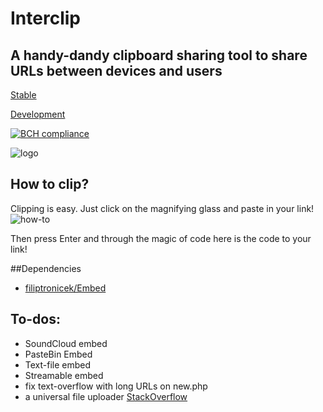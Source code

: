 # Interclip

## A handy-dandy clipboard sharing tool to share URLs between devices and users

[Stable](http://uni.hys.cz)

[Development](http://unidev.hys.cz/)

[![BCH compliance](https://bettercodehub.com/edge/badge/filiptronicek/Interclip?branch=master)]()

![logo](https://github.com/filiptronicek/Interclip/raw/master/img/interclip_logo.png)

## How to clip?

Clipping is easy. Just click on the magnifying glass and paste in your link!
![how-to](https://github.com/filiptronicek/Interclip/raw/master/img/interclip-home.gif)

Then press Enter and through the magic of code here is the code to your link!

##Dependencies
- [filiptronicek/Embed](https://github.com/filiptronicek/Embed)

## To-dos:
* SoundCloud embed
* PasteBin Embed
* Text-file embed
* Streamable embed
* fix text-overflow with long URLs on new.php
* a universal file uploader [StackOverflow](https://stackoverflow.com/questions/58153921/how-can-you-upload-to-catbox-using-javascript)
